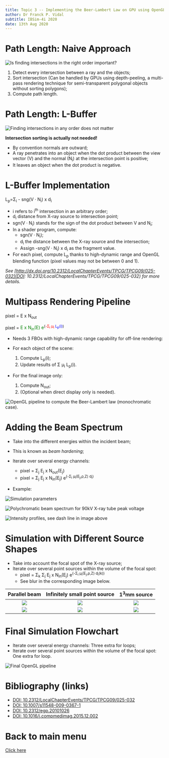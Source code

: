 ```yaml
---
title: Topic 3 -- Implementing the Beer-Lambert Law on GPU using OpenGL
author: Dr Franck P. Vidal
subtitle: IBSim-4i 2020
date: 13th Aug 2020
---
```


# Path Length: Naive Approach

![*Is finding intersections in the right order important?*](img/intersections.png)

1. Detect every intersection between a ray and the objects;
2. Sort intersection
(Can be handled by GPUs using depth-peeling, a multi-pass rendering technique for semi-transparent polygonal objects without sorting polygons);
3. Compute path length.


# Path Length: L-Buffer

![*Finding intersections in any order does not matter*](img/l-buffer.png)

**Intersection sorting is actually not needed!**

- By convention normals are outward;
- A ray penetrates into an object when the dot product between the view vector (V) and the normal (N<sub>i</sub>) at the intersection point is positive;
- It leaves an object when the dot product is negative.

# L-Buffer Implementation

L<sub>p</sub>=&Sigma;<sub>i</sub> - sng(V &middot; N<sub>i</sub>) x d<sub>i</sub>


- i refers to i<sup>th</sup> intersection in an arbitrary order;
- d<sub>i</sub> distance from X-ray source to intersection point;
- sgn(V &middot; N<sub>i</sub>) stands for the sign of the dot product between V and N<sub>i</sub>;
- In a shader program, compute:
    - sgn(V &middot; N<sub>i</sub>);
    - d<sub>i</sub> the distance between the X-ray source and the intersection;
    - Assign -sng(V &middot; N<sub>i</sub>) x d<sub>i</sub> as the fragment value.
- For each pixel, compute L<sub>p</sub> thanks to high-dynamic range and OpenGL blending function (pixel values may not be between 0 and 1).

*See [http://dx.doi.org/10.2312/LocalChapterEvents/TPCG/TPCG09/025-032](DOI: 10.2312/LocalChapterEvents/TPCG/TPCG09/025-032) for more details.*


# Multipass Rendering Pipeline

pixel = E x N<sub>out</sub>

pixel =  <span style="color:green">E x N<sub>in</sub>(E) e</span><sup>(<span style="color:red">-&Sigma;<sub>i</sub> &mu;<sub>i</sub> </span> <span style="color:blue">  L<sub>p</sub>(i)</span>)</sup>

- Needs 3 FBOs with high-dynamic range capability for off-line rendering:

- For each object of the scene:
  1. Compute L<sub>p</sub>(i);
  2. Update results of &Sigma; &mu;<sub>i</sub> L<sub>p</sub>(i).
- For the final image only:
  1. Compute N<sub>out</sub>;
  2. (Optional when direct display only is needed).

![*OpenGL pipeline to compute the Beer-Lambert law (monochromatic case).*](img/pipeline1.png)

# Adding the Beam Spectrum

- Take into the different energies within the incident beam;
- This is known as *beam hardening*;
- Iterate over several energy channels:
  - pixel = &Sigma;<sub>j</sub> E<sub>j</sub> x N<sub>out</sub>(E<sub>j</sub>)
  - pixel = &Sigma;<sub>j</sub> E<sub>j</sub> x N<sub>in</sub>(E<sub>j</sub>) e<sup>(-&Sigma;<sub>i</sub> &mu;<sub>i</sub>(E<sub>j</sub>,&rho;,Z) d<sub>i</sub>)</sup>

- Example:

![*Simulation parameters*](img/figure3a.png)

![*Polychromatic beam spectrum for 90kV X-ray tube peak voltage*](img/figure3b.png)

![*Intensity profiles, see dash line in image above*](img/figure3c.png)


# Simulation with Different Source Shapes

- Take into account the focal spot of the X-ray source;
- Iterate over several point sources within the volume of the focal spot:
  - pixel = &Sigma;<sub>k</sub> &Sigma;<sub>j</sub> E<sub>j</sub> x N<sub>in</sub>(E<sub>j</sub>) e<sup>(-&Sigma;<sub>i</sub> &mu;<sub>i</sub>(E<sub>j</sub>,&rho;,Z) d<sub>i</sub>(k))</sup>
  - See blur in the corresponding image below.


| Parallel beam             |  Infinitely small point source | 1<sup>3</sup>mm source |
:-------------------------:|:-------------------------:|:-------------------------:
![](img/figure2a_top.png) |   ![](img/figure2b_top.png)  |   ![](img/figure2c_top.png)
![](img/figure2a_bottom.png) | ![](img/figure2b_bottom.png)| ![](img/figure2c_bottom.png)




# Final Simulation Flowchart

- Iterate over several energy channels: Three extra for loops;
- Iterate over several point sources within the volume of the focal spot: One extra for loop.

![*Final OpenGL pipeline*](img/figure4.png)

# Bibliography (links)

- [DOI: 10.2312/LocalChapterEvents/TPCG/TPCG09/025-032](http://dx.doi.org/10.2312/LocalChapterEvents/TPCG/TPCG09/025-032)
- [DOI: 10.1007/s11548-009-0367-1](http://dx.doi.org/10.1007/s11548-009-0367-1)
- [DOI: 10.2312/egp.20101026](http://dx.doi.org/10.2312/egp.20101026)
- [DOI: 10.1016/j.compmedimag.2015.12.002](https://doi.org/10.1016/j.compmedimag.2015.12.002)

# Back to main menu

[Click here](../README.html#(2))
